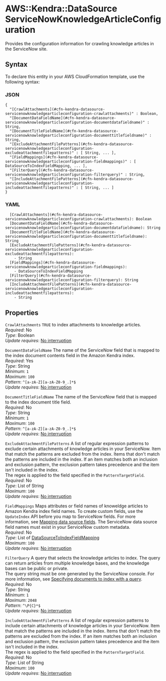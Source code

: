 # AWS::Kendra::DataSource ServiceNowKnowledgeArticleConfiguration<a name="aws-properties-kendra-datasource-servicenowknowledgearticleconfiguration"></a>

Provides the configuration information for crawling knowledge articles in the ServiceNow site\.

## Syntax<a name="aws-properties-kendra-datasource-servicenowknowledgearticleconfiguration-syntax"></a>

To declare this entity in your AWS CloudFormation template, use the following syntax:

### JSON<a name="aws-properties-kendra-datasource-servicenowknowledgearticleconfiguration-syntax.json"></a>

```
{
  "[CrawlAttachments](#cfn-kendra-datasource-servicenowknowledgearticleconfiguration-crawlattachments)" : Boolean,
  "[DocumentDataFieldName](#cfn-kendra-datasource-servicenowknowledgearticleconfiguration-documentdatafieldname)" : String,
  "[DocumentTitleFieldName](#cfn-kendra-datasource-servicenowknowledgearticleconfiguration-documenttitlefieldname)" : String,
  "[ExcludeAttachmentFilePatterns](#cfn-kendra-datasource-servicenowknowledgearticleconfiguration-excludeattachmentfilepatterns)" : [ String, ... ],
  "[FieldMappings](#cfn-kendra-datasource-servicenowknowledgearticleconfiguration-fieldmappings)" : [ DataSourceToIndexFieldMapping, ... ],
  "[FilterQuery](#cfn-kendra-datasource-servicenowknowledgearticleconfiguration-filterquery)" : String,
  "[IncludeAttachmentFilePatterns](#cfn-kendra-datasource-servicenowknowledgearticleconfiguration-includeattachmentfilepatterns)" : [ String, ... ]
}
```

### YAML<a name="aws-properties-kendra-datasource-servicenowknowledgearticleconfiguration-syntax.yaml"></a>

```
  [CrawlAttachments](#cfn-kendra-datasource-servicenowknowledgearticleconfiguration-crawlattachments): Boolean
  [DocumentDataFieldName](#cfn-kendra-datasource-servicenowknowledgearticleconfiguration-documentdatafieldname): String
  [DocumentTitleFieldName](#cfn-kendra-datasource-servicenowknowledgearticleconfiguration-documenttitlefieldname): String
  [ExcludeAttachmentFilePatterns](#cfn-kendra-datasource-servicenowknowledgearticleconfiguration-excludeattachmentfilepatterns):
    - String
  [FieldMappings](#cfn-kendra-datasource-servicenowknowledgearticleconfiguration-fieldmappings):
    - DataSourceToIndexFieldMapping
  [FilterQuery](#cfn-kendra-datasource-servicenowknowledgearticleconfiguration-filterquery): String
  [IncludeAttachmentFilePatterns](#cfn-kendra-datasource-servicenowknowledgearticleconfiguration-includeattachmentfilepatterns):
    - String
```

## Properties<a name="aws-properties-kendra-datasource-servicenowknowledgearticleconfiguration-properties"></a>

`CrawlAttachments` <a name="cfn-kendra-datasource-servicenowknowledgearticleconfiguration-crawlattachments"></a>
`TRUE` to index attachments to knowledge articles\.  
_Required_: No  
_Type_: Boolean  
_Update requires_: [No interruption](https://docs.aws.amazon.com/AWSCloudFormation/latest/UserGuide/using-cfn-updating-stacks-update-behaviors.html#update-no-interrupt)

`DocumentDataFieldName` <a name="cfn-kendra-datasource-servicenowknowledgearticleconfiguration-documentdatafieldname"></a>
The name of the ServiceNow field that is mapped to the index document contents field in the Amazon Kendra index\.  
_Required_: Yes  
_Type_: String  
_Minimum_: `1`  
_Maximum_: `100`  
_Pattern_: `^[a-zA-Z][a-zA-Z0-9_.]*$`  
_Update requires_: [No interruption](https://docs.aws.amazon.com/AWSCloudFormation/latest/UserGuide/using-cfn-updating-stacks-update-behaviors.html#update-no-interrupt)

`DocumentTitleFieldName` <a name="cfn-kendra-datasource-servicenowknowledgearticleconfiguration-documenttitlefieldname"></a>
The name of the ServiceNow field that is mapped to the index document title field\.  
_Required_: No  
_Type_: String  
_Minimum_: `1`  
_Maximum_: `100`  
_Pattern_: `^[a-zA-Z][a-zA-Z0-9_.]*$`  
_Update requires_: [No interruption](https://docs.aws.amazon.com/AWSCloudFormation/latest/UserGuide/using-cfn-updating-stacks-update-behaviors.html#update-no-interrupt)

`ExcludeAttachmentFilePatterns` <a name="cfn-kendra-datasource-servicenowknowledgearticleconfiguration-excludeattachmentfilepatterns"></a>
A list of regular expression patterns to exclude certain attachments of knowledge articles in your ServiceNow\. Item that match the patterns are excluded from the index\. Items that don't match the patterns are included in the index\. If an item matches both an inclusion and exclusion pattern, the exclusion pattern takes precedence and the item isn't included in the index\.  
The regex is applied to the field specified in the `PatternTargetField`\.  
_Required_: No  
_Type_: List of String  
_Maximum_: `100`  
_Update requires_: [No interruption](https://docs.aws.amazon.com/AWSCloudFormation/latest/UserGuide/using-cfn-updating-stacks-update-behaviors.html#update-no-interrupt)

`FieldMappings` <a name="cfn-kendra-datasource-servicenowknowledgearticleconfiguration-fieldmappings"></a>
Maps attributes or field names of knoweldge articles to Amazon Kendra index field names\. To create custom fields, use the `UpdateIndex` API before you map to ServiceNow fields\. For more information, see [Mapping data source fields](https://docs.aws.amazon.com/kendra/latest/dg/field-mapping.html)\. The ServiceNow data source field names must exist in your ServiceNow custom metadata\.  
_Required_: No  
_Type_: List of [DataSourceToIndexFieldMapping](aws-properties-kendra-datasource-datasourcetoindexfieldmapping.md)  
_Maximum_: `100`  
_Update requires_: [No interruption](https://docs.aws.amazon.com/AWSCloudFormation/latest/UserGuide/using-cfn-updating-stacks-update-behaviors.html#update-no-interrupt)

`FilterQuery` <a name="cfn-kendra-datasource-servicenowknowledgearticleconfiguration-filterquery"></a>
A query that selects the knowledge articles to index\. The query can return articles from multiple knowledge bases, and the knowledge bases can be public or private\.  
The query string must be one generated by the ServiceNow console\. For more information, see [Specifying documents to index with a query](https://docs.aws.amazon.com/kendra/latest/dg/servicenow-query.html)\.  
_Required_: No  
_Type_: String  
_Minimum_: `1`  
_Maximum_: `2048`  
_Pattern_: `^\P{C}*$`  
_Update requires_: [No interruption](https://docs.aws.amazon.com/AWSCloudFormation/latest/UserGuide/using-cfn-updating-stacks-update-behaviors.html#update-no-interrupt)

`IncludeAttachmentFilePatterns` <a name="cfn-kendra-datasource-servicenowknowledgearticleconfiguration-includeattachmentfilepatterns"></a>
A list of regular expression patterns to include certain attachments of knowledge articles in your ServiceNow\. Item that match the patterns are included in the index\. Items that don't match the patterns are excluded from the index\. If an item matches both an inclusion and exclusion pattern, the exclusion pattern takes precedence and the item isn't included in the index\.  
The regex is applied to the field specified in the `PatternTargetField`\.  
_Required_: No  
_Type_: List of String  
_Maximum_: `100`  
_Update requires_: [No interruption](https://docs.aws.amazon.com/AWSCloudFormation/latest/UserGuide/using-cfn-updating-stacks-update-behaviors.html#update-no-interrupt)
